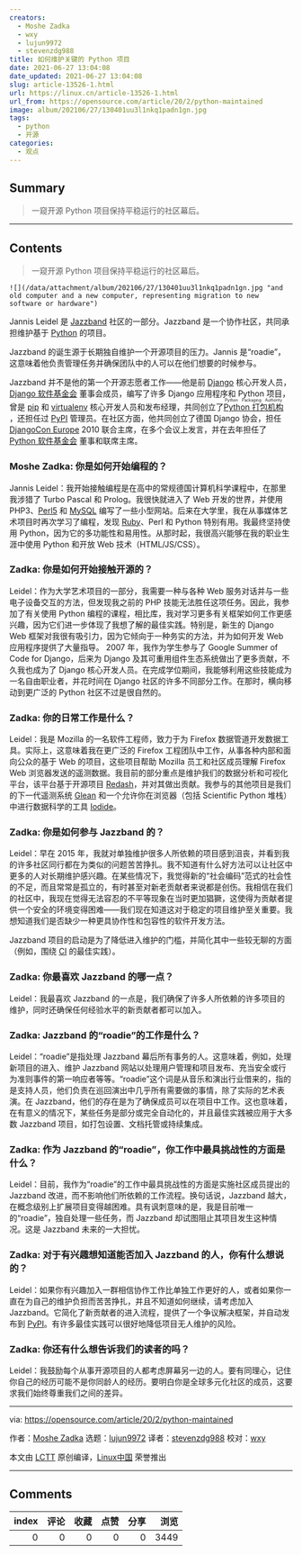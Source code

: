 ```yaml
---
creators:
  - Moshe Zadka
  - wxy
  - lujun9972
  - stevenzdg988
title: 如何维护关键的 Python 项目
date: 2021-06-27 13:04:08
date_updated: 2021-06-27 13:04:08
slug: article-13526-1.html
url: https://linux.cn/article-13526-1.html
url_from: https://opensource.com/article/20/2/python-maintained
image: album/202106/27/130401uu3l1nkq1padn1gn.jpg
tags:
  - python
  - 开源
categories:
  - 观点
---
```


## Summary

> 一窥开源 Python 项目保持平稳运行的社区幕后。

***

<!-- more -->

## Contents

> 
> 一窥开源 Python 项目保持平稳运行的社区幕后。
> 
> 
> 

`![](/data/attachment/album/202106/27/130401uu3l1nkq1padn1gn.jpg "and old computer and a new computer, representing migration to new software or hardware")`

Jannis Leidel 是 [Jazzband](https://jazzband.co/) 社区的一部分。Jazzband 是一个协作社区，共同承担维护基于 [Python](https://opensource.com/resources/python) 的项目。

Jazzband 的诞生源于长期独自维护一个开源项目的压力。Jannis 是“roadie”，这意味着他负责管理任务并确保团队中的人可以在他们想要的时候参与。

Jazzband 并不是他的第一个开源志愿者工作——他是前 [Django](https://opensource.com/article/18/8/django-framework) 核心开发人员，[Django 软件基金会](https://www.djangoproject.com/foundation/) 董事会成员，编写了许多 Django 应用程序和 Python 项目，曾是 [pip](https://opensource.com/article/19/11/python-pip-cheat-sheet) 和 [virtualenv](https://virtualenv.pypa.io/en/latest/) 核心开发人员和发布经理，共同创立了 <ruby> <a href="https://www.pypa.io/en/latest/">  Python 打包机构 </a> <rt>  Python Packaging Authority </rt></ruby>，还担任过 [PyPI](https://pypi.org/) 管理员。在社区方面，他共同创立了德国 Django 协会，担任 [DjangoCon Europe](https://djangocon.eu/) 2010 联合主席，在多个会议上发言，并在去年担任了 [Python 软件基金会](https://www.python.org/psf/) 董事和联席主席。

### Moshe Zadka: 你是如何开始编程的？

Jannis Leidel：我开始接触编程是在高中的常规德国计算机科学课程中，在那里我涉猎了 Turbo Pascal 和 Prolog。我很快就进入了 Web 开发的世界，并使用 PHP3、[Perl5](http://opensource.com/article/18/1/why-i-love-perl-5) 和 [MySQL](https://opensource.com/life/16/10/all-things-open-interview-dave-stokes) 编写了一些小型网站。后来在大学里，我在从事媒体艺术项目时再次学习了编程，发现 [Ruby](http://opensource.com/business/16/4/save-development-time-and-effort-ruby)、Perl 和 Python 特别有用。我最终坚持使用 Python，因为它的多功能性和易用性。从那时起，我很高兴能够在我的职业生涯中使用 Python 和开放 Web 技术（HTML/JS/CSS）。

### Zadka: 你是如何开始接触开源的？

Leidel：作为大学艺术项目的一部分，我需要一种与各种 Web 服务对话并与一些电子设备交互的方法，但发现我之前的 PHP 技能无法胜任这项任务。因此，我参加了有关使用 Python 编程的课程，相比库，我对学习更多有关框架如何工作更感兴趣，因为它们进一步体现了我想了解的最佳实践。特别是，新生的 Django Web 框架对我很有吸引力，因为它倾向于一种务实的方法，并为如何开发 Web 应用程序提供了大量指导。 2007 年，我作为学生参与了 Google Summer of Code for Django，后来为 Django 及其可重用组件生态系统做出了更多贡献，不久我也成为了 Django 核心开发人员。在完成学位期间，我能够利用这些技能成为一名自由职业者，并花时间在 Django 社区的许多不同部分工作。在那时，横向移动到更广泛的 Python 社区不过是很自然的。

### Zadka: 你的日常工作是什么？

Leidel：我是 Mozilla 的一名软件工程师，致力于为 Firefox 数据管道开发数据工具。实际上，这意味着我在更广泛的 Firefox 工程团队中工作，从事各种内部和面向公众的基于 Web 的项目，这些项目帮助 Mozilla 员工和社区成员理解 Firefox Web 浏览器发送的遥测数据。我目前的部分重点是维护我们的数据分析和可视化平台，该平台基于开源项目 [Redash](https://redash.io/)，并对其做出贡献。我参与的其他项目是我们的下一代遥测系统 [Glean](https://firefox-source-docs.mozilla.org/toolkit/components/telemetry/start/report-gecko-telemetry-in-glean.html) 和一个允许你在浏览器（包括 Scientific Python 堆栈）中进行数据科学的工具 [Iodide](https://alpha.iodide.io/)。

### Zadka: 你是如何参与 Jazzband 的？

Leidel：早在 2015 年，我就对单独维护很多人所依赖的项目感到沮丧，并看到我的许多社区同行都在为类似的问题苦苦挣扎。我不知道有什么好方法可以让社区中更多的人对长期维护感兴趣。在某些情况下，我觉得新的“社会编码”范式的社会性的不足，而且常常是孤立的，有时甚至对新老贡献者来说都是创伤。我相信在我们的社区中，我现在觉得无法容忍的不平等现象在当时更加猖獗，这使得为贡献者提供一个安全的环境变得困难——我们现在知道这对于稳定的项目维护至关重要。我想知道我们是否缺少一种更具协作性和包容性的软件开发方法。

Jazzband 项目的启动是为了降低进入维护的门槛，并简化其中一些较无聊的方面（例如，围绕 [CI](https://opensource.com/article/19/12/cicd-resources) 的最佳实践）。

### Zadka: 你最喜欢 Jazzband 的哪一点？

Leidel：我最喜欢 Jazzband 的一点是，我们确保了许多人所依赖的许多项目的维护，同时还确保任何经验水平的新贡献者都可以加入。

### Zadka: Jazzband 的“roadie”的工作是什么？

Leidel：“roadie”是指处理 Jazzband 幕后所有事务的人。这意味着，例如，处理新项目的进入、维护 Jazzband 网站以处理用户管理和项目发布、充当安全或行为准则事件的第一响应者等等。“roadie”这个词是从音乐和演出行业借来的，指的是支持人员，他们负责在巡回演出中几乎所有需要做的事情，除了实际的艺术表演。在 Jazzband，他们的存在是为了确保成员可以在项目中工作。这也意味着，在有意义的情况下，某些任务是部分或完全自动化的，并且最佳实践被应用于大多数 Jazzband 项目，如打包设置、文档托管或持续集成。

### Zadka: 作为 Jazzband 的“roadie”，你工作中最具挑战性的方面是什么？

Leidel：目前，我作为“roadie”的工作中最具挑战性的方面是实施社区成员提出的 Jazzband 改进，而不影响他们所依赖的工作流程。换句话说，Jazzband 越大，在概念级别上扩展项目变得越困难。具有讽刺意味的是，我是目前唯一的“roadie”，独自处理一些任务，而 Jazzband 却试图阻止其项目发生这种情况。这是 Jazzband 未来的一大担忧。

### Zadka: 对于有兴趣想知道能否加入 Jazzband 的人，你有什么想说的？

Leidel：如果你有兴趣加入一群相信协作工作比单独工作更好的人，或者如果你一直在为自己的维护负担而苦苦挣扎，并且不知道如何继续，请考虑加入 Jazzband。它简化了新贡献者的进入流程，提供了一个争议解决框架，并自动发布到 [PyPI](https://opensource.com/downloads/7-essential-pypi-libraries)。有许多最佳实践可以很好地降低项目无人维护的风险。

### Zadka: 你还有什么想告诉我们的读者的吗？

Leidel：我鼓励每个从事开源项目的人都考虑屏幕另一边的人。要有同理心，记住你自己的经历可能不是你同龄人的经历。要明白你是全球多元化社区的成员，这要求我们始终尊重我们之间的差异。

---

via: <https://opensource.com/article/20/2/python-maintained>

作者：[Moshe Zadka](https://opensource.com/users/moshez) 选题：[lujun9972](https://github.com/lujun9972) 译者：[stevenzdg988](https://github.com/stevenzdg988) 校对：[wxy](https://github.com/wxy)

本文由 [LCTT](https://github.com/LCTT/TranslateProject) 原创编译，[Linux中国](https://linux.cn/) 荣誉推出

***

## Comments


|   index |   评论 |   收藏 |   点赞 |   分享 |   浏览 |
|--------:|-------:|-------:|-------:|-------:|-------:|
|       0 |      0 |      0 |      0 |      0 |   3449 |
